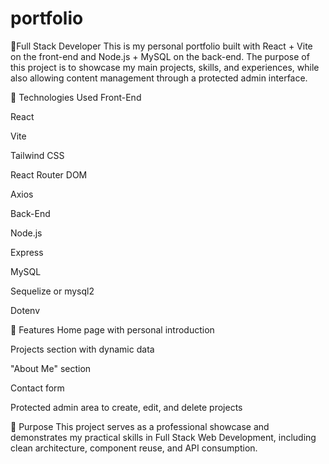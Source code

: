# portfolio
📌Full Stack Developer  This is my personal portfolio built with React + Vite on the front-end and Node.js + MySQL on the back-end. 
The purpose of this project is to showcase my main projects, skills, and experiences, while also allowing content management through a protected admin interface.

🚀 Technologies Used
Front-End

React

Vite

Tailwind CSS

React Router DOM

Axios

Back-End

Node.js

Express

MySQL

Sequelize or mysql2

Dotenv

📁 Features
Home page with personal introduction

Projects section with dynamic data

"About Me" section

Contact form

Protected admin area to create, edit, and delete projects

🎯 Purpose
This project serves as a professional showcase and demonstrates my practical skills in Full Stack Web Development, including clean architecture, component reuse, and API consumption.

